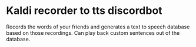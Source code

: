 # Kaldi recorder to tts discordbot
Records the words of your friends and generates a text to speech database based on those recordings. Can play back custom sentences out of the database. 
